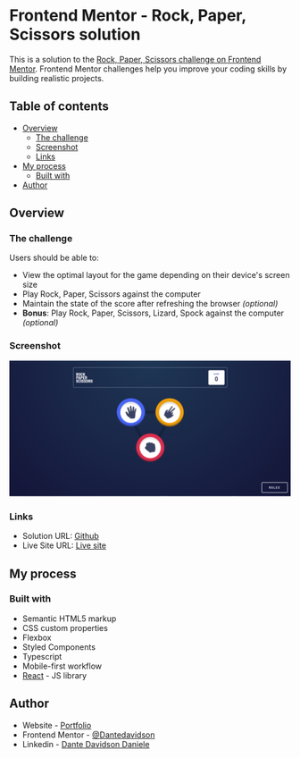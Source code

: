 # Frontend Mentor - Rock, Paper, Scissors solution

This is a solution to the [Rock, Paper, Scissors challenge on Frontend Mentor](https://www.frontendmentor.io/challenges/rock-paper-scissors-game-pTgwgvgH). Frontend Mentor challenges help you improve your coding skills by building realistic projects.

## Table of contents

- [Overview](#overview)
  - [The challenge](#the-challenge)
  - [Screenshot](#screenshot)
  - [Links](#links)
- [My process](#my-process)
  - [Built with](#built-with)
- [Author](#author)

## Overview

### The challenge

Users should be able to:

- View the optimal layout for the game depending on their device's screen size
- Play Rock, Paper, Scissors against the computer
- Maintain the state of the score after refreshing the browser _(optional)_
- **Bonus**: Play Rock, Paper, Scissors, Lizard, Spock against the computer _(optional)_

### Screenshot

![](./Screenshot.png)

### Links

- Solution URL: [Github](https://github.com/Dantedavidson/rock-paper-scissors)
- Live Site URL: [Live site](https://620c73b1ea182872526d338e--amazing-almeida-7940ec.netlify.app/)

## My process

### Built with

- Semantic HTML5 markup
- CSS custom properties
- Flexbox
- Styled Components
- Typescript
- Mobile-first workflow
- [React](https://reactjs.org/) - JS library

## Author

- Website - [Portfolio](https://www.dantedavidsondaniele.com/)
- Frontend Mentor - [@Dantedavidson](https://www.frontendmentor.io/profile/Dantedavidson)
- Linkedin - [Dante Davidson Daniele](https://www.linkedin.com/in/dante-davidson-daniele-54a1ab213/)
